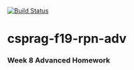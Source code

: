 [![Build Status](https://travis-ci.org/dantzert/csprag-f19-rpn.svg?branch=master)](https://travis-ci.org/dantzert/csprag-f19-rpn) 

# csprag-f19-rpn-adv
### Week 8 Advanced Homework
